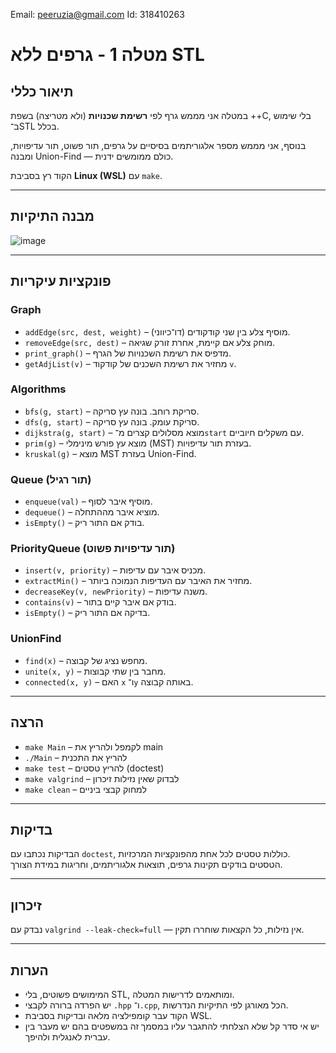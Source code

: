  Email: peeruzia@gmail.com
 Id: 318410263

# מטלה 1 - גרפים ללא STL

## תיאור כללי

במטלה אני מממש גרף לפי **רשימת שכנויות** (ולא מטריצה) בשפת ++C, בלי שימוש ב־STL בכלל.

בנוסף, אני מממש מספר אלגוריתמים בסיסיים על גרפים, תור פשוט, תור עדיפויות, ומבנה Union-Find — כולם ממומשים ידנית.

הקוד רץ בסביבת **Linux (WSL)** עם `make`.

---

## מבנה התיקיות

![image](https://github.com/user-attachments/assets/5bd0621e-2fa1-461b-8a9d-10594a336704)

---

## פונקציות עיקריות

### Graph
- `addEdge(src, dest, weight)` – מוסיף צלע בין שני קודקודים (דו־כיווני).
- `removeEdge(src, dest)` – מוחק צלע אם קיימת, אחרת זורק שגיאה.
- `print_graph()` – מדפיס את רשימת השכנויות של הגרף.
- `getAdjList(v)` – מחזיר את רשימת השכנים של קודקוד `v`.

### Algorithms
- `bfs(g, start)` – סריקת רוחב. בונה עץ סריקה.
- `dfs(g, start)` – סריקת עומק. בונה עץ סריקה.
- `dijkstra(g, start)` – מוצא מסלולים קצרים מ־`start` עם משקלים חיוביים.
- `prim(g)` – מוצא עץ פורש מינימלי (MST) בעזרת תור עדיפויות.
- `kruskal(g)` – מוצא MST בעזרת Union-Find.

### Queue (תור רגיל)
- `enqueue(val)` – מוסיף איבר לסוף.
- `dequeue()` – מוציא איבר מההתחלה.
- `isEmpty()` – בודק אם התור ריק.

### PriorityQueue (תור עדיפויות פשוט)
- `insert(v, priority)` – מכניס איבר עם עדיפות.
- `extractMin()` – מחזיר את האיבר עם העדיפות הנמוכה ביותר.
- `decreaseKey(v, newPriority)` – משנה עדיפות.
- `contains(v)` – בודק אם איבר קיים בתור.
- `isEmpty()` – בדיקה אם התור ריק.

### UnionFind
- `find(x)` – מחפש נציג של קבוצה.
- `unite(x, y)` – מחבר בין שתי קבוצות.
- `connected(x, y)` – האם `x` ו־`y` באותה קבוצה.

---

## הרצה

- `make Main` – לקמפל ולהריץ את main
- `./Main` – להריץ את התכנית
- `make test` – להריץ טסטים (doctest)
- `make valgrind` – לבדוק שאין נזילות זיכרון
- `make clean` – למחוק קבצי ביניים

---

## בדיקות

הבדיקות נכתבו עם `doctest`, כוללות טסטים לכל אחת מהפונקציות המרכזיות.  
הטסטים בודקים תקינות גרפים, תוצאות אלגוריתמים, וחריגות במידת הצורך.

---

## זיכרון

נבדק עם `valgrind --leak-check=full` — אין נזילות, כל הקצאות שוחררו תקין.

---

## הערות

- המימושים פשוטים, בלי STL, ומותאמים לדרישות המטלה.
- יש הפרדה ברורה לקבצי `.hpp` ו־`.cpp`, הכל מאורגן לפי התיקיות הנדרשות.
- הקוד עבר קומפילציה מלאה ובדיקות בסביבת WSL.
- יש אי סדר קל שלא הצלחתי להתגבר עליו במסמך זה במשפטים בהם יש מעבר בין עברית לאנגלית ולהיפך.
